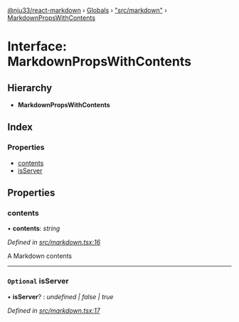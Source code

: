 [@nju33/react-markdown](../README.md) › [Globals](../globals.md) › ["src/markdown"](../modules/_src_markdown_.md) › [MarkdownPropsWithContents](_src_markdown_.markdownpropswithcontents.md)

# Interface: MarkdownPropsWithContents

## Hierarchy

* **MarkdownPropsWithContents**

## Index

### Properties

* [contents](_src_markdown_.markdownpropswithcontents.md#contents)
* [isServer](_src_markdown_.markdownpropswithcontents.md#optional-isserver)

## Properties

###  contents

• **contents**: *string*

*Defined in [src/markdown.tsx:16](https://github.com/nju33/react-markdown/blob/3889a1e/src/markdown.tsx#L16)*

A Markdown contents

___

### `Optional` isServer

• **isServer**? : *undefined | false | true*

*Defined in [src/markdown.tsx:17](https://github.com/nju33/react-markdown/blob/3889a1e/src/markdown.tsx#L17)*
